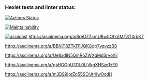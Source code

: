 ### Hexlet tests and linter status:
[![Actions Status](https://github.com/GeorgyKomkov/frontend-project-44/workflows/hexlet-check/badge.svg)](https://github.com/GeorgyKomkov/frontend-project-44/actions)

[![Maintainability](https://api.codeclimate.com/v1/badges/d9da70fb7c11dbb864d2/maintainability)](https://codeclimate.com/github/GeorgyKomkov/frontend-project-44/maintainability)
 

<!-- аскинема для even -->
[![asciicast](https://asciinema.org/a/14.png)]( https://asciinema.org/a/BBNlT8ZTkTFJQKGdp7vqvzzB8)
https://asciinema.org/a/8reDZZcmUBw0OfkAMT8T3rbK7 
<!-- аскинема для calc  -->
  https://asciinema.org/a/BBNlT8ZTkTFJQKGdp7vqvzzB8
  <!-- аскинема для gcd -->
  https://asciinema.org/a/Ue8xdIN5QmRoZWXqMdSrvoXii
  <!-- аксинма для progression -->
  https://asciinema.org/a/qaHGOpU3DL0LiVkgXHSze1zE0
  <!-- аксинема для prime -->
  https://asciinema.org/a/m3B99IprZq55SOlJt4IwOodj1